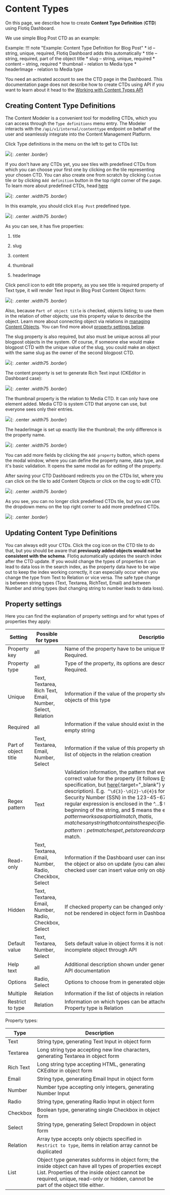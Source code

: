 # Content Types

On this page, we describe how to create **Content Type Definition** (**CTD**) using Flotiq Dashboard. 

We use simple Blog Post CTD as an example:

Example: 
!!! note "Example: Content Type Definition for Blog Post"
    * id – string, unique, required, Flotiq Dashboard adds this automatically
    * title – string, required, part of the object title
    * slug – string, unique, required 
    * content – string, required
    * thumbnail - relation to Media type
    * headerImage - relation to Media type

You need an activated account to see the CTD page in the Dashboard. This documentation page does not describe how to create CTDs using API if you want to learn about it head to the [Working with Content Types API](../API/content-types.md)

## Creating Content Type Definitions

The Content Modeler is a convenient tool for modelling CTDs, which you can access through the ``Type definitions`` menu entry.
The Modeler interacts with the ``/api/v1/internal/contenttype`` endpoint on behalf of the user and seamlessly integrate into the Content Management Platform.

Click Type definitions in the menu on the left to get to CTDs list:

![](images/TypeDefinitionsMenu.png){: .center .border}

If you don't have any CTDs yet, you see tiles with predefined CTDs from which you can choose your first one by clicking on the tile representing your chosen CTD. You can also create one from scratch by clicking `Custom` tile or by clicking `Add definition` button in the top right corner of the page. To learn more about predefined CTDs, head [here](./predefined-content-types.md)

![](images/TypeDefinitionsTiles.png){: .center .width75 .border}

In this example, you should click `Blog Post` predefined type.

![](images/AddContentTypeDefinitions.png){: .center .width75 .border}

As you can see, it has five properties:

1. title

2. slug

3. content

4. thumbnail

5. headerImage
    

Click pencil icon to edit title property, as you see title is required property of Text type, it will render Text Input in Blog Post Content Object form:

![](images/AddContentTypeDefinitionsTitle.png){: .center .width75 .border}

Also, because `Part of object title` is checked, objects listing; to use them in the relation of other objects; use this property value to describe the object. Learn more about connecting object via relations in [managing Content Objects](content-objects.md#Relations). You can find more about [property settings below](#property-settings).

The slug property is also required, but also must be unique across all your blogpost objects in the system.
Of course, if someone else would make blogpost CTD with the unique value of the slug, you could make an object with the same slug as the owner of the second blogpost CTD.

![](images/AddContentTypeDefinitionsSlug.png){: .center .width75 .border}

The content property is set to generate Rich Text input (CKEditor in Dashboard case):

![](images/AddContentTypeDefinitionsContent.png){: .center .width75 .border}

The thumbnail property is the relation to Media CTD. It can only have one element added. Media CTD is system CTD that anyone can use, but everyone sees only their entries.

![](images/AddContentTypeDefinitionsThumbnail.png){: .center .width75 .border}

The headerImage is set up exactly like the thumbnail; the only difference is the property name.

![](images/AddContentTypeDefinitionsHeaderImage.png){: .center .width75 .border}

You can add more fields by clicking the `Add property` button, which opens the modal window, where you can define the property name, data type, and it's basic validation. It opens the same modal as for editing of the property.

After saving your CTD Dashboard redirects you on the CTDs list, where you can click on the tile to add Content Objects or click on the cog to edit CTD.

![](images/TypeDefinitionsList.png){: .center .width75 .border}

As you see, you can no longer click predefined CTDs tile, but you can use the dropdown menu on the top right corner to add more predefined CTDs.

![](images/TypeDefinitionsAddButton.png){: .center .border}

## Updating Content Type Definitions

You can always edit your CTDs. Click the cog icon on the CTD tile to do that, but you should be aware that **previously added objects would not be consistent with the schema**. Flotiq automatically updates the search index after the CTD update. If you would change the types of properties it can lead to data loss in the search index, as the property data have to be wipe out to keep the index working correctly, it can especially occur when you change the type from Text to Relation or vice versa. The safe type change is between string types (Text, Textarea, RichText, Email) and between Number and string types (but changing string to number leads to data loss).

## Property settings

Here you can find the explanation of property settings and for what types of properties they apply:

| Setting              | Possible for types                                         | Description |
| -------------------- | ---------------------------------------------------------- | ----------- |
| Property key         | all                                                        | Name of the property have to be unique throughout the definition. Required. |
| Property type        | all                                                        | Type of the property, its options are described in the table below. Required. |
| Unique               | Text, Textarea, Rich Text, Email, Number, Select, Relation | Information if the value of the property should be unique across all objects of this type |
| Required             | all                                                        | Information if the value should exist in the object, for strings it has to non-empty string |
| Part of object title | Text, Textarea, Email, Number, Select                      | Information if the value of this property should be used when displaying a list of objects in the relation creation |
| Regex pattern        | Text                                                       | Validation information, the pattern that every string should follow to be the correct value for the property (it follows [ECMA 262](https://www.ecma-international.org/ecma-262/5.1/#sec-7.8.5){:target="_blank"} specification, but [here](https://json-schema.org/understanding-json-schema/reference/regular_expressions.html#example){:target="_blank"} you can find more user-friendly description). E.g.` ^\d{3}-\d{2}-\d{4}$` for ensuring that string is Social Security Number (SSN) in the 123-45-6789 format - Note that the regular expression is enclosed in the ^…$ tokens, where ^ means the beginning of the string, and $ means the end of the string. Without ^…$, pattern works as a partial match, that is, matches any string that contains the specified regular expression. For example, pattern: pet matches pet, petstore and carpet. The ^…$ token forces an exact match. |
| Read-only            | Text, Textarea, Email, Number, Radio, Checkbox, Select     | Information if the Dashboard user can insert the value only on creating of the object or also on update (you can always edit it through API) if checked user can insert value only on object creation |
| Hidden               | Text, Textarea, Email, Number, Radio, Checkbox, Select     | If checked property can be changed only through API, the form input will not be rendered in object form in Dashboard | 
| Default value        | Text, Textarea, Number, Select                             | Sets default value in object forms it is not respected when sending incomplete object through API |
| Help text            | all                                                        | Additional description shown under generated input, it is also displayed in API documentation |
| Options              | Radio, Select                                              | Options to choose from in generated object form |
| Multiple             | Relation                                                   | Information if the list of objects in relation should be bigger than one |
| Restrict to type     | Relation                                                   | Information on which types can be attached as the relation. required if Property type is Relation |

Property types:

| Type      | Description |
| --------- | ----------- |
| Text      | String type, generating Text Input in object form |
| Textarea  | Long string type accepting new line characters, generating Textarea in object form |
| Rich Text | Long string type accepting HTML, generating CKEditor in object form |
| Email     | String type, generating Email Input in object form |
| Number    | Number type accepting only integers, generating Number Input |
| Radio     | String type, generating Radio Input in object form |
| Checkbox  | Boolean type, generating single Checkbox in object form |
| Select    | String type, generating Select Dropdown in object form |
| Relation  | Array type accepts only objects specified in `Restrict to type`, items in relation array cannot be duplicated |
| List      | Object type generates subforms in object form; the inside object can have all types of properties except List. Properties of the inside object cannot be required, unique, read-only or hidden, cannot be part of the object title either. |
